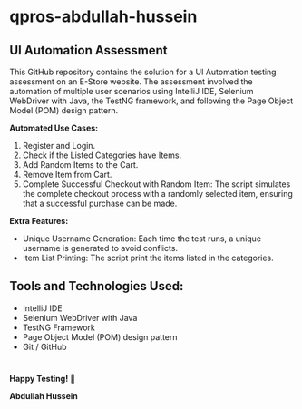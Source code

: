 # qpros-abdullah-hussein
## UI Automation Assessment
This GitHub repository contains the solution for a UI Automation testing assessment on an E-Store website. The assessment involved the automation of multiple user scenarios using IntelliJ IDE, Selenium WebDriver with Java, the TestNG framework, and following the Page Object Model (POM) design pattern.

**Automated Use Cases:**
1. Register and Login.
1. Check if the Listed Categories have Items.
1. Add Random Items to the Cart.
2. Remove Item from Cart.
3. Complete Successful Checkout with Random Item: The script simulates the complete checkout process with a randomly selected item, ensuring that a successful purchase can be made.

**Extra Features:**
- Unique Username Generation: Each time the test runs, a unique username is generated to avoid conflicts.
- Item List Printing: The script print the items listed in the categories.

## Tools and Technologies Used:
- IntelliJ IDE
- Selenium WebDriver with Java
- TestNG Framework
- Page Object Model (POM) design pattern
- Git / GitHub

#
**Happy Testing! 🚀**

**Abdullah Hussein**
